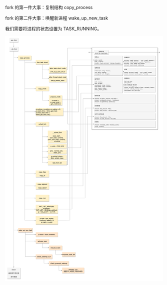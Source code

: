 fork 的第一件大事：复制结构 copy_process

fork 的第二件大事：唤醒新进程 wake_up_new_task

   我们需要将进程的状态设置为 TASK_RUNNING。
   
![img.png](img.png)